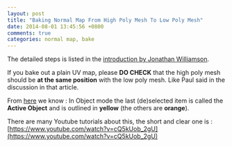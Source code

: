 ```yaml
---
layout: post
title: "Baking Normal Map From High Poly Mesh To Low Poly Mesh"
date: 2014-08-01 13:45:56 +0800
comments: true
categories: normal map, bake
---
```


The detailed steps is listed in the [introduction by Jonathan Williamson](source/_posts/2014-08-01-baking-normal-map-from-high-poly-mesh-to-low-poly-mesh.markdown).

If you bake out a plain UV map, please __DO CHECK__ that the high poly mesh should be __at the same position__ with the low poly mesh. Like Paul said in the discussion in that article.


From [here](http://wiki.blender.org/index.php/Doc:2.6/Manual/Modeling/Objects/Selecting) we know : In Object mode the last (de)selected item is called the __Active Object__ and is outlined in __yellow__ (the others are __orange__).



There are many Youtube tutorials about this, the short and clear one is :[https://www.youtube.com/watch?v=cQ5kUob_2gU](https://www.youtube.com/watch?v=cQ5kUob_2gU)